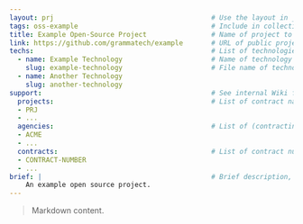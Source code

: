 ```yaml
---
layout: prj                                       # Use the layout in _includes/oss.liqprj
tags: oss-example                                 # Include in collections.oss (oss to go live)
title: Example Open-Source Project                # Name of project to print
link: https://github.com/grammatech/example       # URL of public project repository
techs:                                            # List of technologies used (from techs/)
  - name: Example Technology                      # Name of technology to print
    slug: example-technology                      # File name of technology under techs/
  - name: Another Technology
    slug: another-technology
support:                                          # See internal Wiki for more info
  projects:                                       # List of contract names
  - PRJ
  - ...
  agencies:                                       # List of (contracting/funding) agencies
  - ACME
  - ...
  contracts:                                      # List of contract numbers
  - CONTRACT-NUMBER
  - ...
brief: |                                          # Brief description, 1 sentence
    An example open source project.
---
```


> Markdown content.
